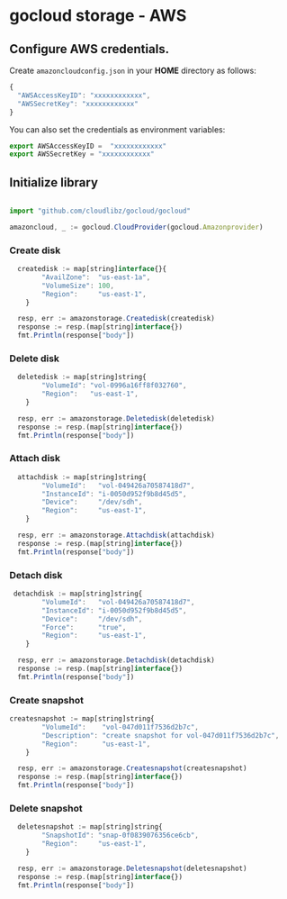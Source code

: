 # gocloud storage - AWS

## Configure AWS credentials.

Create `amazoncloudconfig.json` in your <b>HOME</b> directory as follows:
```js
{
  "AWSAccessKeyID": "xxxxxxxxxxxx",
  "AWSSecretKey": "xxxxxxxxxxxx"
}
```

You can also set the credentials as environment variables:
```js
export AWSAccessKeyID =  "xxxxxxxxxxxx"
export AWSSecretKey = "xxxxxxxxxxxx"
```

## Initialize library

```js

import "github.com/cloudlibz/gocloud/gocloud"

amazoncloud, _ := gocloud.CloudProvider(gocloud.Amazonprovider)
```

### Create disk

```js
  createdisk := map[string]interface{}{
		"AvailZone":  "us-east-1a",
		"VolumeSize": 100,
		"Region":     "us-east-1",
	}

  resp, err := amazonstorage.Createdisk(createdisk)
  response := resp.(map[string]interface{})
  fmt.Println(response["body"])
```

### Delete disk

```js
  deletedisk := map[string]string{
		"VolumeId": "vol-0996a16ff8f032760",
		"Region":   "us-east-1",
	}

  resp, err := amazonstorage.Deletedisk(deletedisk)
  response := resp.(map[string]interface{})
  fmt.Println(response["body"])
```

### Attach disk

```js
  attachdisk := map[string]string{
		"VolumeId":   "vol-049426a70587418d7",
		"InstanceId": "i-0050d952f9b8d45d5",
		"Device":     "/dev/sdh",
		"Region":     "us-east-1",
	}

  resp, err := amazonstorage.Attachdisk(attachdisk)
  response := resp.(map[string]interface{})
  fmt.Println(response["body"])
```

### Detach disk

```js
 detachdisk := map[string]string{
		"VolumeId":   "vol-049426a70587418d7",
		"InstanceId": "i-0050d952f9b8d45d5",
		"Device":     "/dev/sdh",
		"Force":      "true",
		"Region":     "us-east-1",
	}

  resp, err := amazonstorage.Detachdisk(detachdisk)
  response := resp.(map[string]interface{})
  fmt.Println(response["body"])
```


### Create snapshot

```js
createsnapshot := map[string]string{
		"VolumeId":    "vol-047d011f7536d2b7c",
		"Description": "create snapshot for vol-047d011f7536d2b7c",
		"Region":      "us-east-1",
	}

  resp, err := amazonstorage.Createsnapshot(createsnapshot)
  response := resp.(map[string]interface{})
  fmt.Println(response["body"])
```

### Delete snapshot

```js
  deletesnapshot := map[string]string{
		"SnapshotId": "snap-0f0839076356ce6cb",
		"Region":     "us-east-1",
	}

  resp, err := amazonstorage.Deletesnapshot(deletesnapshot)
  response := resp.(map[string]interface{})
  fmt.Println(response["body"])
```